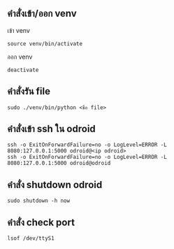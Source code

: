 ## คำสั่งเข้า/ออก venv
เข้า venv
```
source venv/bin/activate
```

ออก venv
```
deactivate
```

## คำสั่งรัน file
```
sudo ./venv/bin/python <ชื่อ file>
```

## คำสั่งเข้า ssh ใน odroid
```
ssh -o ExitOnForwardFailure=no -o LogLevel=ERROR -L 8080:127.0.0.1:5000 odroid@<ip odroid>
ssh -o ExitOnForwardFailure=no -o LogLevel=ERROR -L 8080:127.0.0.1:5000 odroid@odroid
```

## คำสั่ง shutdown odroid
```
sudo shutdown -h now
```

## คำสั่ง check port
```
lsof /dev/ttyS1
```